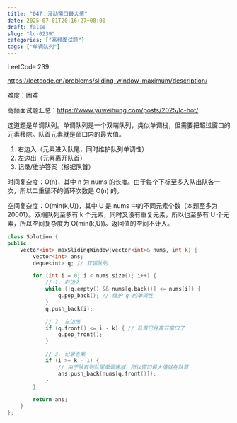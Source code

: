 ```yaml
---
title: "047：滑动窗口最大值"
date: 2025-07-01T20:16:27+08:00
draft: false
slug: "lc-0239"
categories: ["高频面试题"]
tags: ["单调队列"]
---
```


LeetCode 239

https://leetcode.cn/problems/sliding-window-maximum/description/

难度：困难

高频面试题汇总：https://www.yuweihung.com/posts/2025/lc-hot/

这道题是单调队列。单调队列是一个双端队列，类似单调栈，但需要把超过窗口的元素移除。队首元素就是窗口内的最大值。

1. 右边入（元素进入队尾，同时维护队列单调性）
2. 左边出（元素离开队首）
3. 记录/维护答案（根据队首）

时间复杂度：O(n)，其中 n 为 nums 的长度。由于每个下标至多入队出队各一次，所以二重循环的循环次数是 O(n) 的。

空间复杂度：O(min(k,U))，其中 U 是 nums 中的不同元素个数（本题至多为 20001）。双端队列至多有 k 个元素，同时又没有重复元素，所以也至多有 U 个元素，所以空间复杂度为 O(min(k,U))。返回值的空间不计入。

<!--more-->

```cpp
class Solution {
public:
    vector<int> maxSlidingWindow(vector<int>& nums, int k) {
        vector<int> ans;
        deque<int> q; // 双端队列

        for (int i = 0; i < nums.size(); i++) {
            // 1. 右边入
            while (!q.empty() && nums[q.back()] <= nums[i]) {
                q.pop_back(); // 维护 q 的单调性
            }
            q.push_back(i);

            // 2. 左边出
            if (q.front() <= i - k) { // 队首已经离开窗口了
                q.pop_front();
            }

            // 3. 记录答案
            if (i >= k - 1) {
                // 由于队首到队尾单调递减，所以窗口最大值就在队首
                ans.push_back(nums[q.front()]);
            }
        }

        return ans;
    }
};
```
